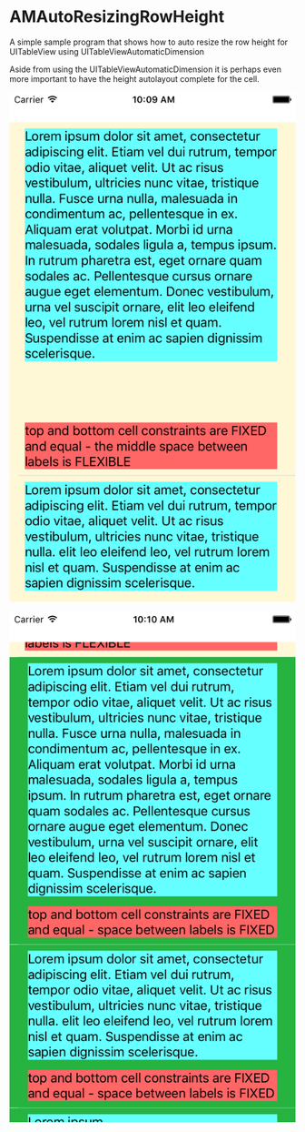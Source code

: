 # AMAutoResizingRowHeight
A simple sample program that shows how to auto resize the row height for UITableView using UITableViewAutomaticDimension

Aside from using the UITableViewAutomaticDimension it is perhaps even more important to have the height autolayout complete for the cell.

![alt tag](https://github.com/geekyaleks/AMAutoResizingRowHeight/blob/master/Simulator%20Screen%20Shot%20Apr%2014%2C%202016%2C%2010.09.31%20AM.png)

![alt tag](https://github.com/geekyaleks/AMAutoResizingRowHeight/blob/master/Simulator%20Screen%20Shot%20Apr%2014%2C%202016%2C%2010.10.06%20AM.png)


